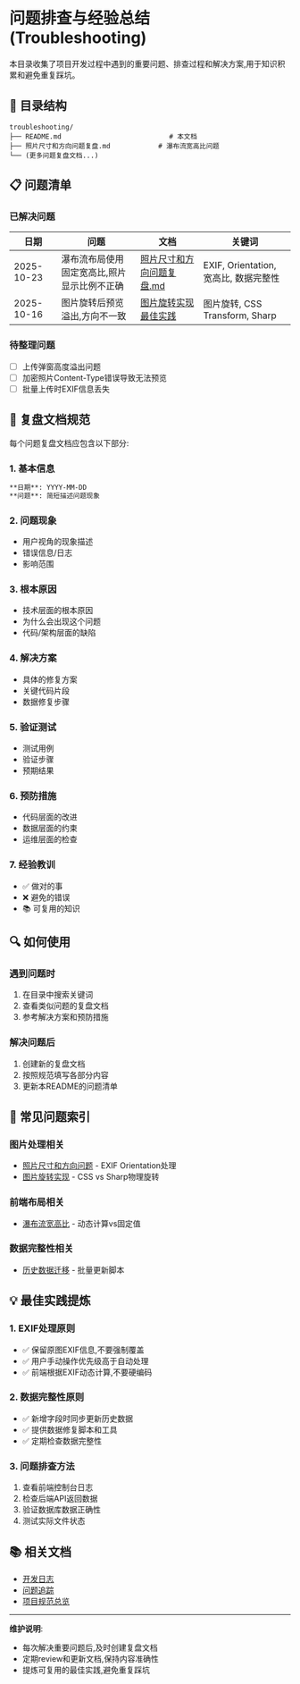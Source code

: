 # 问题排查与经验总结 (Troubleshooting)

本目录收集了项目开发过程中遇到的重要问题、排查过程和解决方案,用于知识积累和避免重复踩坑。

## 📂 目录结构

```
troubleshooting/
├── README.md                           # 本文档
├── 照片尺寸和方向问题复盘.md            # 瀑布流宽高比问题
└── (更多问题复盘文档...)
```

## 📋 问题清单

### 已解决问题

| 日期 | 问题 | 文档 | 关键词 |
|------|------|------|--------|
| 2025-10-23 | 瀑布流布局使用固定宽高比,照片显示比例不正确 | [照片尺寸和方向问题复盘.md](./照片尺寸和方向问题复盘.md) | EXIF, Orientation, 宽高比, 数据完整性 |
| 2025-10-16 | 图片旋转后预览溢出,方向不一致 | [图片旋转实现最佳实践](../图片旋转实现最佳实践与问题复盘.md) | 图片旋转, CSS Transform, Sharp |

### 待整理问题

- [ ] 上传弹窗高度溢出问题
- [ ] 加密照片Content-Type错误导致无法预览
- [ ] 批量上传时EXIF信息丢失

## 📝 复盘文档规范

每个问题复盘文档应包含以下部分:

### 1. 基本信息
```markdown
**日期**: YYYY-MM-DD
**问题**: 简短描述问题现象
```

### 2. 问题现象
- 用户视角的现象描述
- 错误信息/日志
- 影响范围

### 3. 根本原因
- 技术层面的根本原因
- 为什么会出现这个问题
- 代码/架构层面的缺陷

### 4. 解决方案
- 具体的修复方案
- 关键代码片段
- 数据修复步骤

### 5. 验证测试
- 测试用例
- 验证步骤
- 预期结果

### 6. 预防措施
- 代码层面的改进
- 数据层面的约束
- 运维层面的检查

### 7. 经验教训
- ✅ 做对的事
- ❌ 避免的错误
- 📚 可复用的知识

## 🔍 如何使用

### 遇到问题时
1. 在目录中搜索关键词
2. 查看类似问题的复盘文档
3. 参考解决方案和预防措施

### 解决问题后
1. 创建新的复盘文档
2. 按照规范填写各部分内容
3. 更新本README的问题清单

## 🎯 常见问题索引

### 图片处理相关
- [照片尺寸和方向问题](./照片尺寸和方向问题复盘.md) - EXIF Orientation处理
- [图片旋转实现](../图片旋转实现最佳实践与问题复盘.md) - CSS vs Sharp物理旋转

### 前端布局相关
- [瀑布流宽高比](./照片尺寸和方向问题复盘.md) - 动态计算vs固定值

### 数据完整性相关
- [历史数据迁移](./照片尺寸和方向问题复盘.md) - 批量更新脚本

## 💡 最佳实践提炼

### 1. EXIF处理原则
- ✅ 保留原图EXIF信息,不要强制覆盖
- ✅ 用户手动操作优先级高于自动处理
- ✅ 前端根据EXIF动态计算,不要硬编码

### 2. 数据完整性原则
- ✅ 新增字段时同步更新历史数据
- ✅ 提供数据修复脚本和工具
- ✅ 定期检查数据完整性

### 3. 问题排查方法
1. 查看前端控制台日志
2. 检查后端API返回数据
3. 验证数据库数据正确性
4. 测试实际文件状态

## 📚 相关文档

- [开发日志](../archive/开发日志.md)
- [问题追踪](../archive/问题追踪.md)
- [项目规范总览](../项目规范总览.md)

---

**维护说明**: 
- 每次解决重要问题后,及时创建复盘文档
- 定期review和更新文档,保持内容准确性
- 提炼可复用的最佳实践,避免重复踩坑

